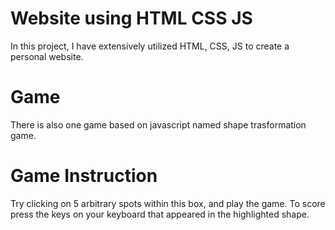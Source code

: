 # Website using HTML CSS JS
In this project, I have extensively utilized HTML, CSS, JS to create a personal website.

# Game
There is also one game based on javascript named shape trasformation game.

# Game Instruction
Try clicking on 5 arbitrary spots within this box, and play the game.
To score press the keys on your keyboard that appeared in the highlighted shape.
